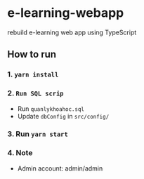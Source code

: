 # e-learning-webapp
rebuild e-learning web app using TypeScript
## How to run
### 1. `yarn install`
### 2. `Run SQL scrip`
- Run `quanlykhoahoc.sql`
- Update `dbConfig` in `src/config/`
### 3. Run `yarn start`
### 4. Note
- Admin account: admin/admin

